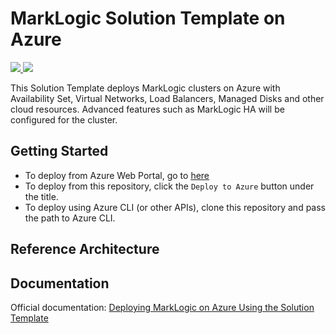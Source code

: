 # MarkLogic Solution Template on Azure

<a href="https://portal.azure.com/#create/Microsoft.Template/uri/https%3A%2F%2Fraw.githubusercontent.com%2Fmarklogic%2Fcloud-enablement%2Fmaster%2Fazure%2FsolutionTemplate.json" target="_blank">
    <img src="http://azuredeploy.net/deploybutton.png"/>
</a>
<a href="http://armviz.io/#/?load=https://raw.githubusercontent.com/marklogic/cloud-enablement/master/azure/solutionTemplate.json" target="_blank">
  <img src="http://armviz.io/visualizebutton.png"/>
</a>

This Solution Template deploys MarkLogic clusters on Azure with Availability Set, Virtual Networks, Load Balancers, Managed Disks and other cloud resources. Advanced features such as MarkLogic HA will be configured for the cluster.

## Getting Started

* To deploy from Azure Web Portal, go to [here]()
* To deploy from this repository, click the `Deploy to Azure` button under the title.
* To deploy using Azure CLI (or other APIs), clone this repository and pass the path to Azure CLI.

## Reference Architecture



## Documentation

Official documentation: [Deploying MarkLogic on Azure Using the Solution Template](http://pubs.marklogic.com:8011/guide/azure/Deploying)
